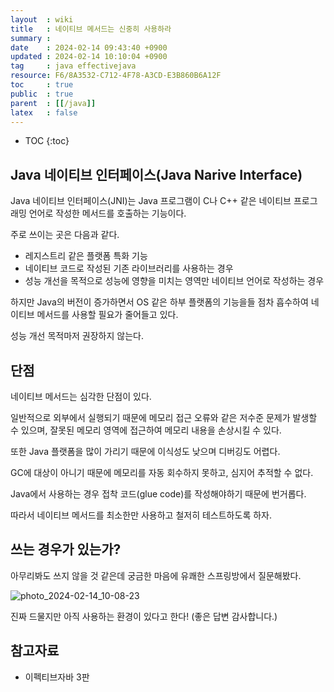 ```yaml
---
layout  : wiki
title   : 네이티브 메서드는 신중히 사용하라
summary : 
date    : 2024-02-14 09:43:40 +0900
updated : 2024-02-14 10:10:04 +0900
tag     : java effectivejava
resource: F6/8A3532-C712-4F78-A3CD-E3B860B6A12F
toc     : true
public  : true
parent  : [[/java]]
latex   : false
---
```

* TOC
{:toc}

## Java 네이티브 인터페이스(Java Narive Interface)

Java 네이티브 인터페이스(JNI)는 Java 프로그램이 C나 C++ 같은 네이티브 프로그래밍 언어로 작성한 메서드를 호출하는 기능이다. 

주로 쓰이는 곳은 다음과 같다.

- 레지스트리 같은 플랫폼 특화 기능
- 네이티브 코드로 작성된 기존 라이브러리를 사용하는 경우
- 성능 개선을 목적으로 성능에 영향을 미치는 영역만 네이티브 언어로 작성하는 경우

하지만 Java의 버전이 증가하면서 OS 같은 하부 플랫폼의 기능을들 점차 흡수하여 네이티브 메서드를 사용할 필요가 줄어들고 있다.

성능 개선 목적마저 권장하지 않는다.

## 단점

네이티브 메서드는 심각한 단점이 있다.

일반적으로 외부에서 실행되기 때문에 메모리 접근 오류와 같은 저수준 문제가 발생할 수 있으며, 잘못된 메모리 영역에 접근하여 메모리 내용을 손상시킬 수 있다.

또한 Java 플랫폼을 많이 가리기 때문에 이식성도 낮으며 디버깅도 어렵다. 

GC에 대상이 아니기 때문에 메모리를 자동 회수하지 못하고, 심지어 추적할 수 없다.

Java에서 사용하는 경우 접착 코드(glue code)를 작성해야하기 때문에 번거롭다.

따라서 네이티브 메서드를 최소한만 사용하고 철저히 테스트하도록 하자.

## 쓰는 경우가 있는가?

아무리봐도 쓰지 않을 것 같은데 궁금한 마음에 유쾌한 스프링방에서 질문해봤다.

![photo_2024-02-14_10-08-23](https://github.com/Voyager003/Voyager003.github.io/assets/85725033/4de59bbb-4d74-42a9-970c-3e111bf36e13)

진짜 드물지만 아직 사용하는 환경이 있다고 한다! (좋은 답변 감사합니다.)

## 참고자료

- 이펙티브자바 3판

